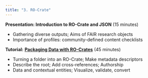```yaml
---
title: "3. RO-Crate"
---
```


**Presentation: Introduction to RO-Crate and JSON** (15 minutes)

* Gathering diverse outputs; Aims of FAIR research objects  
* Importance of profiles: community-defined content checklists

**Tutorial:** [**Packaging Data with RO-Crates**](https://www.researchobject.org/packaging_data_with_ro-crate/) (45 minutes)

* Turning a folder into an RO-Crate; Make metadata descriptors  
* Describe the root; Add cross-references; Authorship  
* Data and contextual entities; Visualize, validate, convert
